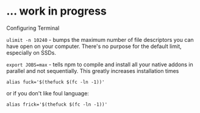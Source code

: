 # ... work in progress

Configuring Terminal

`ulimit -n 10240` - bumps the maximum number of file descriptors you can have open on your computer. There's no purpose for the default limit, especially on SSDs.

`export JOBS=max` - tells npm to compile and install all your native addons in parallel and not sequentially. This greatly increases installation times

`alias fuck='$(thefuck $(fc -ln -1))'`

or if you don't like foul language:

`alias frick='$(thefuck $(fc -ln -1))'`
